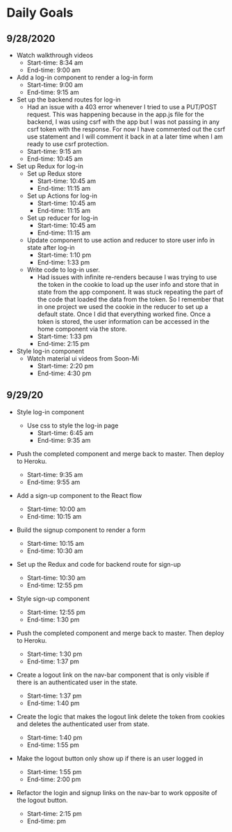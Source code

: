 # Daily Goals

## 9/28/2020

* Watch walkthrough videos
  - Start-time: 8:34 am
  - End-time: 9:00 am
* Add a log-in component to render a log-in form
  - Start-time: 9:00 am
  - End-time: 9:15 am
* Set up the backend routes for log-in
  - Had an issue with a 403 error whenever I tried to use a PUT/POST request. This was happening because in the app.js file for the backend, I was using csrf with the app but I was not passing in any csrf token with the response. For now I have commented out the csrf use statement and I will comment it back in at a later time when I am ready to use csrf protection.
  - Start-time: 9:15 am
  - End-time: 10:45 am
* Set up Redux for log-in
  - Set up Redux store
    - Start-time: 10:45 am
    - End-time: 11:15 am
  - Set up Actions for log-in
    - Start-time: 10:45 am
    - End-time: 11:15 am
  - Set up reducer for log-in
    - Start-time: 10:45 am
    - End-time: 11:15 am
  - Update component to use action and reducer to store user info in state after log-in
    - Start-time: 1:10 pm
    - End-time: 1:33 pm
  - Write code to log-in user.
    - Had issues with infinite re-renders because I was trying to use the token in the cookie to load up the user info and store that in state from the app component. It was stuck repeating the part of the code that loaded the data from the token. So I remember that in one project we used the cookie in the reducer to set up a default state. Once I did that everything worked fine. Once a token is stored, the user information can be accessed in the home component via the store.
    - Start-time: 1:33 pm
    - End-time: 2:15 pm
* Style log-in component
  - Watch material ui videos from Soon-Mi
    - Start-time: 2:20 pm
    - End-time: 4:30 pm



## 9/29/20

* Style log-in component
  - Use css to style the log-in page
    - Start-time: 6:45 am
    - End-time: 9:35 am
* Push the completed component and merge back to master. Then deploy to Heroku.
  - Start-time: 9:35 am
  - End-time: 9:55 am

* Add a sign-up component to the React flow
  - Start-time: 10:00 am
  - End-time: 10:15 am
* Build the signup component to render a form
  - Start-time: 10:15 am
  - End-time: 10:30 am
* Set up the Redux and code for backend route for sign-up
  - Start-time: 10:30 am
  - End-time: 12:55 pm
* Style sign-up component
  - Start-time: 12:55 pm
  - End-time: 1:30 pm
* Push the completed component and merge back to master. Then deploy to Heroku.
  - Start-time: 1:30 pm
  - End-time: 1:37 pm

* Create a logout link on the nav-bar component that is only visible if there is an authenticated user in the state.
  - Start-time: 1:37 pm
  - End-time: 1:40 pm
* Create the logic that makes the logout link delete the token from cookies and deletes the authenticated user from state.
  - Start-time: 1:40 pm
  - End-time: 1:55 pm
* Make the logout button only show up if there is an user logged in
  - Start-time: 1:55 pm
  - End-time: 2:00 pm

* Refactor the login and signup links on the nav-bar to work opposite of the logout button.
  - Start-time: 2:15 pm
  - End-time:  pm
